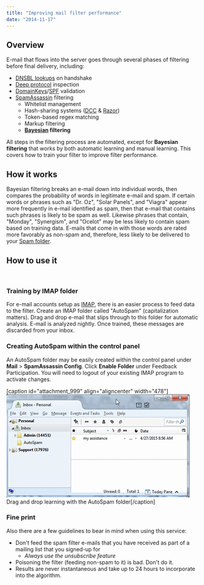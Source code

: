 ```yaml
---
title: "Improving mail filter performance"
date: "2014-11-17"
---
```


## Overview

E-mail that flows into the server goes through several phases of filtering before final delivery, including:

- [DNSBL lookups](http://www.dnsbl.info/) on handshake
- [Deep protocol](http://www.postfix.org/POSTSCREEN_README.html) inspection
- [DomainKeys](http://en.wikipedia.org/wiki/DomainKeys)/[SPF](http://www.openspf.org) validation
- [SpamAssassin](http://spamassassin.apache.org) filtering
    - Whitelist management
    - Hash-sharing systems ([DCC](http://www.rhyolite.com/dcc/) & [Razor](http://razor.sourceforge.net/))
    - Token-based regex matching
    - Markup filtering
    - **[Bayesian](http://en.wikipedia.org/wiki/Bayes'_theorem) filtering**

All steps in the filtering process are automated, except for **Bayesian filtering** that works by both automatic learning and manual learning. This covers how to train your filter to improve filter performance.

## How it works

Bayesian filtering breaks an e-mail down into individual words, then compares the probability of words in legitimate e-mail and spam. If certain words or phrases such as "Dr. Oz", "Solar Panels", and "Viagra" appear more frequently in e-mail identified as spam, then that e-mail that contains such phrases is likely to be spam as well. Likewise phrases that contain, "Monday", "Synergism", and "Ocelot" may be less likely to contain spam based on training data. E-mails that come in with those words are rated more favorably as non-spam and, therefore, less likely to be delivered to your [Spam folder](https://kb.apiscp.com/e-mail/accessing-spam-folder/ "Accessing Spam folder").

## How to use it

 

### Training by IMAP folder

For e-mail accounts setup as [IMAP](https://kb.apiscp.com/e-mail/pop3-vs-imap-e-mail-protocols/), there is an easier process to feed data to the filter. Create an IMAP folder called "AutoSpam" (capitalization matters). Drag and drop e-mail that slips through to this folder for automatic analysis. E-mail is analyzed nightly. Once trained, these messages are discarded from your inbox.

### Creating AutoSpam within the control panel

An AutoSpam folder may be easily created within the control panel under **Mail** > **SpamAssassin Config**. Click **Enable Folder** under Feedback Participation. You will need to logout of your existing IMAP program to activate changes.

\[caption id="attachment\_999" align="aligncenter" width="478"\][![Drag and drop learning with the AutoSpam folder](images/autospam-learning-folder.gif)](https://kb.apiscp.com/wp-content/uploads/2014/11/autospam-learning-folder.gif) Drag and drop learning with the AutoSpam folder\[/caption\]

### Fine print

Also there are a few guidelines to bear in mind when using this service:

- Don't feed the spam filter e-mails that you have received as part of a mailing list that you signed-up for
    - _Always use the unsubscribe feature_
- Poisoning the filter (feeding non-spam to it) is bad. Don't do it.
- Results are never instantaneous and take up to 24 hours to incorporate into the algorithm.
